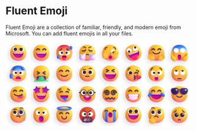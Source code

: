 # Fluent Emoji

Fluent Emoji are a collection of familiar, friendly, and modern emoji from Microsoft. You can add fluent emojis in all your files.

![Fluent Emoji](preview.webp)
